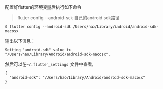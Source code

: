 配置好flutter的环境变量后执行如下命令

> flutter config --android-sdk 自己的android sdk路径  

```
$ flutter config --android-sdk /Users/hao/Library/Android/android-sdk-macosx
```
输出以下信息：
```
Setting "android-sdk" value to
"/Users/hao/Library/Android/android-sdk-macosx".
```
然后可以在`~/.flutter_settings `文件中查看。
```
{
  "android-sdk": "/Users/hao/Library/Android/android-sdk-macosx"
}
```